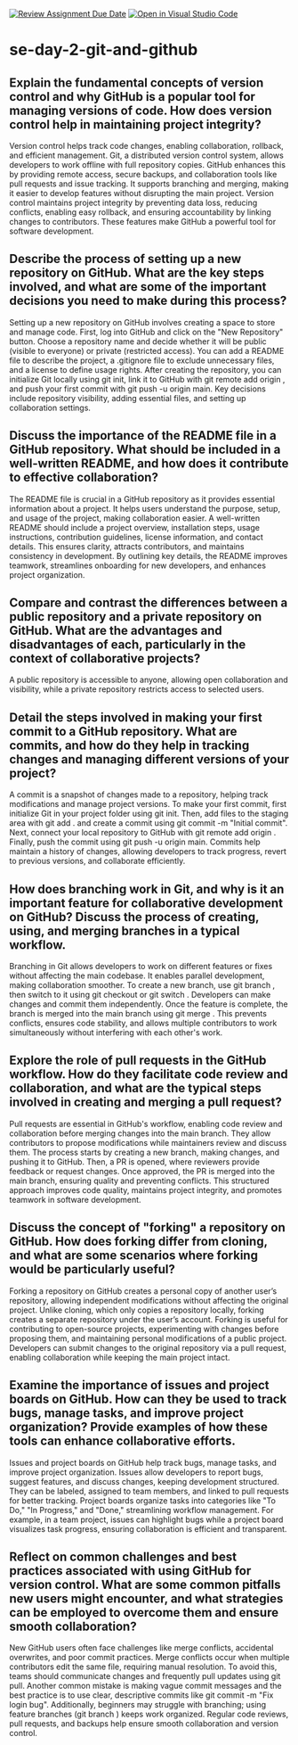 [![Review Assignment Due Date](https://classroom.github.com/assets/deadline-readme-button-22041afd0340ce965d47ae6ef1cefeee28c7c493a6346c4f15d667ab976d596c.svg)](https://classroom.github.com/a/8wgCKhpZ)
[![Open in Visual Studio Code](https://classroom.github.com/assets/open-in-vscode-2e0aaae1b6195c2367325f4f02e2d04e9abb55f0b24a779b69b11b9e10269abc.svg)](https://classroom.github.com/online_ide?assignment_repo_id=18393311&assignment_repo_type=AssignmentRepo)
# se-day-2-git-and-github
## Explain the fundamental concepts of version control and why GitHub is a popular tool for managing versions of code. How does version control help in maintaining project integrity?
Version control helps track code changes, enabling collaboration, rollback, and efficient management. Git, a distributed version control system, allows developers to work offline with full repository copies. GitHub enhances this by providing remote access, secure backups, and collaboration tools like pull requests and issue tracking. It supports branching and merging, making it easier to develop features without disrupting the main project. Version control maintains project integrity by preventing data loss, reducing conflicts, enabling easy rollback, and ensuring accountability by linking changes to contributors. These features make GitHub a powerful tool for software development.
## Describe the process of setting up a new repository on GitHub. What are the key steps involved, and what are some of the important decisions you need to make during this process?
Setting up a new repository on GitHub involves creating a space to store and manage code. First, log into GitHub and click on the "New Repository" button. Choose a repository name and decide whether it will be public (visible to everyone) or private (restricted access). You can add a README file to describe the project, a .gitignore file to exclude unnecessary files, and a license to define usage rights. After creating the repository, you can initialize Git locally using git init, link it to GitHub with git remote add origin <URL>, and push your first commit with git push -u origin main. Key decisions include repository visibility, adding essential files, and setting up collaboration settings.
## Discuss the importance of the README file in a GitHub repository. What should be included in a well-written README, and how does it contribute to effective collaboration?
The README file is crucial in a GitHub repository as it provides essential information about a project. It helps users understand the purpose, setup, and usage of the project, making collaboration easier. A well-written README should include a project overview, installation steps, usage instructions, contribution guidelines, license information, and contact details. This ensures clarity, attracts contributors, and maintains consistency in development. By outlining key details, the README improves teamwork, streamlines onboarding for new developers, and enhances project organization.
## Compare and contrast the differences between a public repository and a private repository on GitHub. What are the advantages and disadvantages of each, particularly in the context of collaborative projects?
A public repository is accessible to anyone, allowing open collaboration and visibility, while a private repository restricts access to selected users.
## Detail the steps involved in making your first commit to a GitHub repository. What are commits, and how do they help in tracking changes and managing different versions of your project?
A commit is a snapshot of changes made to a repository, helping track modifications and manage project versions. To make your first commit, first initialize Git in your project folder using git init. Then, add files to the staging area with git add . and create a commit using git commit -m "Initial commit". Next, connect your local repository to GitHub with git remote add origin <repository URL>. Finally, push the commit using git push -u origin main. Commits help maintain a history of changes, allowing developers to track progress, revert to previous versions, and collaborate efficiently.
## How does branching work in Git, and why is it an important feature for collaborative development on GitHub? Discuss the process of creating, using, and merging branches in a typical workflow.
Branching in Git allows developers to work on different features or fixes without affecting the main codebase. It enables parallel development, making collaboration smoother. To create a new branch, use git branch <branch-name>, then switch to it using git checkout <branch-name> or git switch <branch-name>. Developers can make changes and commit them independently. Once the feature is complete, the branch is merged into the main branch using git merge <branch-name>. This prevents conflicts, ensures code stability, and allows multiple contributors to work simultaneously without interfering with each other's work.
## Explore the role of pull requests in the GitHub workflow. How do they facilitate code review and collaboration, and what are the typical steps involved in creating and merging a pull request?
Pull requests are essential in GitHub's workflow, enabling code review and collaboration before merging changes into the main branch. They allow contributors to propose modifications while maintainers review and discuss them. The process starts by creating a new branch, making changes, and pushing it to GitHub. Then, a PR is opened, where reviewers provide feedback or request changes. Once approved, the PR is merged into the main branch, ensuring quality and preventing conflicts. This structured approach improves code quality, maintains project integrity, and promotes teamwork in software development.
## Discuss the concept of "forking" a repository on GitHub. How does forking differ from cloning, and what are some scenarios where forking would be particularly useful?
Forking a repository on GitHub creates a personal copy of another user’s repository, allowing independent modifications without affecting the original project. Unlike cloning, which only copies a repository locally, forking creates a separate repository under the user’s account. Forking is useful for contributing to open-source projects, experimenting with changes before proposing them, and maintaining personal modifications of a public project. Developers can submit changes to the original repository via a pull request, enabling collaboration while keeping the main project intact.
## Examine the importance of issues and project boards on GitHub. How can they be used to track bugs, manage tasks, and improve project organization? Provide examples of how these tools can enhance collaborative efforts.
Issues and project boards on GitHub help track bugs, manage tasks, and improve project organization. Issues allow developers to report bugs, suggest features, and discuss changes, keeping development structured. They can be labeled, assigned to team members, and linked to pull requests for better tracking. Project boards organize tasks into categories like "To Do," "In Progress," and "Done," streamlining workflow management. For example, in a team project, issues can highlight bugs while a project board visualizes task progress, ensuring collaboration is efficient and transparent.
## Reflect on common challenges and best practices associated with using GitHub for version control. What are some common pitfalls new users might encounter, and what strategies can be employed to overcome them and ensure smooth collaboration?
New GitHub users often face challenges like merge conflicts, accidental overwrites, and poor commit practices. Merge conflicts occur when multiple contributors edit the same file, requiring manual resolution. To avoid this, teams should communicate changes and frequently pull updates using git pull. Another common mistake is making vague commit messages and the best practice is to use clear, descriptive commits like git commit -m "Fix login bug". Additionally, beginners may struggle with branching; using feature branches (git branch <name>) keeps work organized. Regular code reviews, pull requests, and backups help ensure smooth collaboration and version control.
